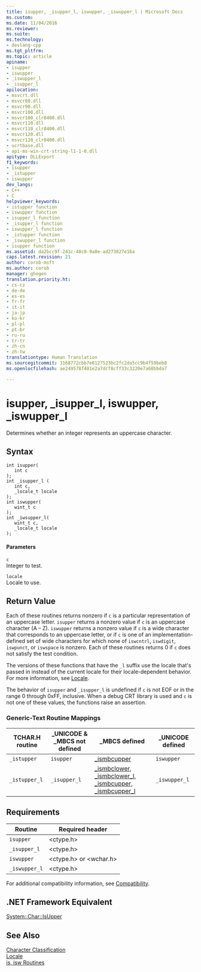 ```yaml
---
title: isupper, _isupper_l, iswupper, _iswupper_l | Microsoft Docs
ms.custom: 
ms.date: 11/04/2016
ms.reviewer: 
ms.suite: 
ms.technology:
- devlang-cpp
ms.tgt_pltfrm: 
ms.topic: article
apiname:
- isupper
- iswupper
- _iswupper_l
- _isupper_l
apilocation:
- msvcrt.dll
- msvcr80.dll
- msvcr90.dll
- msvcr100.dll
- msvcr100_clr0400.dll
- msvcr110.dll
- msvcr110_clr0400.dll
- msvcr120.dll
- msvcr120_clr0400.dll
- ucrtbase.dll
- api-ms-win-crt-string-l1-1-0.dll
apitype: DLLExport
f1_keywords:
- isupper
- _istupper
- iswupper
dev_langs:
- C++
- C
helpviewer_keywords:
- istupper function
- iswupper function
- isupper_l function
- _isupper_l function
- iswupper_l function
- _istupper function
- _iswupper_l function
- isupper function
ms.assetid: da2bcc9f-241c-48c0-9a0e-ad273827e16a
caps.latest.revision: 21
author: corob-msft
ms.author: corob
manager: ghogen
translation.priority.ht:
- cs-cz
- de-de
- es-es
- fr-fr
- it-it
- ja-jp
- ko-kr
- pl-pl
- pt-br
- ru-ru
- tr-tr
- zh-cn
- zh-tw
translationtype: Human Translation
ms.sourcegitcommit: 3168772cbb7e8127523bc2fc2da5cc9b4f59beb8
ms.openlocfilehash: ae249578f481e2a7dcf8cff33c3220e7a68bbda7

---
```

# isupper, _isupper_l, iswupper, _iswupper_l
Determines whether an integer represents an uppercase character.  
  
## Syntax  
  
```  
int isupper(  
   int c   
);  
int _isupper_l (  
   int c,  
   _locale_t locale  
);  
int iswupper(  
   wint_t c   
);  
int _iwsupper_l(  
   wint_t c,  
   _locale_t locale   
);  
```  
  
#### Parameters  
 `c`  
 Integer to test.  
  
 `locale`  
 Locale to use.  
  
## Return Value  
 Each of these routines returns nonzero if `c` is a particular representation of an uppercase letter. `isupper` returns a nonzero value if `c` is an uppercase character (A – Z). `iswupper` returns a nonzero value if `c` is a wide character that corresponds to an uppercase letter, or if `c` is one of an implementation-defined set of wide characters for which none of `iswcntrl`, `iswdigit`, `iswpunct`, or `iswspace` is nonzero. Each of these routines returns 0 if `c` does not satisfy the test condition.  
  
 The versions of these functions that have the `_l` suffix use the locale that's passed in instead of the current locale for their locale-dependent behavior. For more information, see [Locale](../../c-runtime-library/locale.md).  
  
 The behavior of `isupper` and `_isupper_l` is undefined if `c` is not EOF or in the range 0 through 0xFF, inclusive. When a debug CRT library is used and `c` is not one of these values, the functions raise an assertion.  
  
### Generic-Text Routine Mappings  
  
|TCHAR.H routine|_UNICODE & _MBCS not defined|_MBCS defined|_UNICODE defined|  
|---------------------|------------------------------------|--------------------|-----------------------|  
|`_istupper`|`isupper`|[_ismbcupper](../../c-runtime-library/reference/ismbclower-ismbclower-l-ismbcupper-ismbcupper-l.md)|`iswupper`|  
|`_istupper_l`|`_isupper_l`|[_ismbclower, _ismbclower_l, _ismbcupper, _ismbcupper_l](../../c-runtime-library/reference/ismbclower-ismbclower-l-ismbcupper-ismbcupper-l.md)|`_iswupper_l`|  
  
## Requirements  
  
|Routine|Required header|  
|-------------|---------------------|  
|`isupper`|\<ctype.h>|  
|`_isupper_l`|\<ctype.h>|  
|`iswupper`|\<ctype.h> or \<wchar.h>|  
|`_iswupper_l`|\<ctype.h>|  
  
 For additional compatibility information, see [Compatibility](../../c-runtime-library/compatibility.md).  
  
## .NET Framework Equivalent  
 [System::Char::IsUpper](https://msdn.microsoft.com/en-us/library/system.char.isupper.aspx)  
  
## See Also  
 [Character Classification](../../c-runtime-library/character-classification.md)   
 [Locale](../../c-runtime-library/locale.md)   
 [is, isw Routines](../../c-runtime-library/is-isw-routines.md)


<!--HONumber=Jan17_HO2-->


